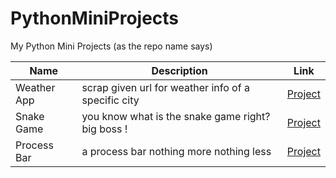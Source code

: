 # PythonMiniProjects
My Python Mini Projects (as the repo name says)

| Name | Description | Link |
| --- | --- | --- |
| Weather App | scrap given url for weather info of a specific city | [Project](https://github.com/Haj4li/PythonMiniProjects/tree/main/WeatherApp)
| Snake Game | you know what is the snake game right? big boss ! | [Project](https://github.com/Haj4li/PythonMiniProjects/tree/main/SnakeGame)
| Process Bar | a process bar nothing more nothing less | [Project](https://github.com/Haj4li/PythonMiniProjects/tree/main/ProcessBar)
